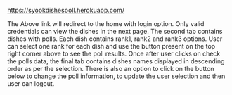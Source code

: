 https://syookdishespoll.herokuapp.com/

The Above link will redirect to the home with login option. Only valid credentials can view the dishes in the next page.
The second tab contains dishes with polls. Each dish contains rank1, rank2 and rank3 options. User can select one rank for each dish and use the button present on the top right corner above to see the poll results.
Once after user clicks on check the polls data, the final tab contains dishes names displayed in descending order as per the selection.
There is also an option to click on the button below to change the poll information, to update the user selection and then user can logout.
